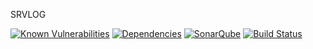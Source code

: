 SRVLOG

[![Known Vulnerabilities](https://snyk.io/test/github/spldead/srvlog2/badge.svg?targetFile=package.json)](https://snyk.io/test/github/spldead/srvlog2?targetFile=package.json)
[![Dependencies](https://david-dm.org/spldead/srvlog2.svg)](https://david-dm.org/spldead/srvlog2.svg)
[![SonarQube](https://sonarcloud.io/api/project_badges/measure?project=spldead-frontend-react-developer-srvlog&metric=alert_status)](https://sonarcloud.io/api/project_badges/measure?project=spldead-frontend-react-developer-srvlog&metric=alert_status)
[![Build Status](https://travis-ci.org/splDead/srvlog2.svg?branch=master)](https://travis-ci.org/splDead/srvlog2)